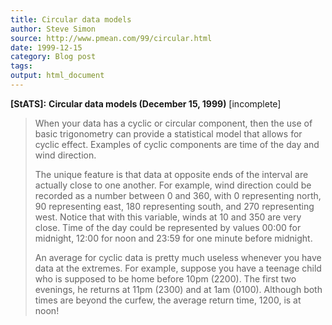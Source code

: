 ```yaml
---
title: Circular data models
author: Steve Simon
source: http://www.pmean.com/99/circular.html
date: 1999-12-15
category: Blog post
tags: 
output: html_document
---
```

****[StATS]:**** **Circular data models (December 15, 1999)**
\[incomplete\]

> When your data has a cyclic or circular component, then the use of
> basic trigonometry can provide a statistical model that allows for
> cyclic effect. Examples of cyclic components are time of the day and
> wind direction.
>
> The unique feature is that data at opposite ends of the interval are
> actually close to one another. For example, wind direction could be
> recorded as a number between 0 and 360, with 0 representing north, 90
> representing east, 180 representing south, and 270 representing west.
> Notice that with this variable, winds at 10 and 350 are very close.
> Time of the day could be represented by values 00:00 for midnight,
> 12:00 for noon and 23:59 for one minute before midnight.
>
> An average for cyclic data is pretty much useless whenever you have
> data at the extremes. For example, suppose you have a teenage child
> who is supposed to be home before 10pm (2200). The first two evenings,
> he returns at 11pm (2300) and at 1am (0100). Although both times are
> beyond the curfew, the average return time, 1200, is at noon!

 
<!---More--->
 

<!---Do not use
****[StATS]:**** **Circular data models (December 15, 1999)**
 
--->

